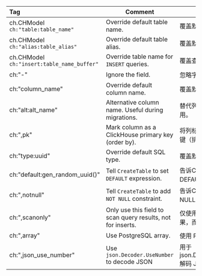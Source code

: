 | Tag                                        | Comment                                                     |                                          |
| :----------------------------------------- | ----------------------------------------------------------- | ---------------------------------------- |
| ch.CHModel `ch:"table:table_name"`         | Override default table name.                                | 覆盖默认表名。                           |
| ch.CHModel `ch:"alias:table_alias"`        | Override default table alias.                               | 覆盖默认表别名。                         |
| ch.CHModel `ch:"insert:table_name_buffer"` | Override table name for `INSERT` queries.                   | 覆盖查询的表名INSERT。                   |
| ch:"-"                                     | Ignore the field.                                           | 忽略字段。                               |
| ch:"column_name"                           | Override default column name.                               | 覆盖默认列名。                           |
| ch:"alt:alt_name"                          | Alternative column name. Useful during migrations.          | 替代列名。在迁移期间很有用。             |
| ch:",pk"                                   | Mark column as a ClickHouse primary key (order by).         | 将列标记为 ClickHouse 主键（排序依据）。 |
| ch:"type:uuid"                             | Override default SQL type.                                  | 覆盖默认 SQL 类型。                      |
| ch:"default:gen_random_uuid()"             | Tell `CreateTable` to set `DEFAULT` expression.             | 告诉CreateTable设置DEFAULT表达式。       |
| ch:",notnull"                              | Tell `CreateTable` to add `NOT NULL` constraint.            | 告诉CreateTable添加NOT NULL约束。        |
| ch:",scanonly"                             | Only use this field to scan query results, not for inserts. | 仅使用此字段扫描查询结果，而不用于插入。 |
| ch:",array"                                | Use PostgreSQL array.                                       | 使用 PostgreSQL 数组。                   |
| ch:",json_use_number"                      | Use `json.Decoder.UseNumber` to decode JSON                 | 用于json.Decoder.UseNumber解码 JSON。    |
